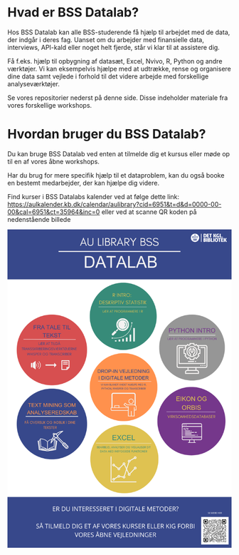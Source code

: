 # Hvad er BSS Datalab?

Hos BSS Datalab kan alle BSS-studerende få hjælp til arbejdet med de data, der indgår i deres fag. Uanset om du arbejder med finansielle data, interviews, API-kald eller noget helt fjerde, står vi klar til at assistere dig.

Få f.eks. hjælp til opbygning af datasæt, Excel, Nvivo, R, Python og andre værktøjer. Vi kan eksempelvis hjælpe med at udtrække, rense og organisere dine data samt vejlede i forhold til det videre arbejde med forskellige analyseværktøjer. 

Se vores repositorier nederst på denne side. Disse indeholder materiale fra vores forskellige workshops.

# Hvordan bruger du BSS Datalab?

Du kan bruge BSS Datalab ved enten at tilmelde dig et kursus eller møde op til en af vores åbne workshops.

Har du brug for mere specifik hjælp til et dataproblem, kan du også booke en bestemt medarbejder, der kan hjælpe dig videre. 

Find kurser i BSS Datalabs kalender ved at følge dette link: https://aulkalender.kb.dk/calendar/aulibrary?cid=6951&t=d&d=0000-00-00&cal=6951&ct=35964&inc=0
eller ved at scanne QR koden på nedenstående billede

<img src="./BSS_Datalab_kurser.png" width="800"/>
